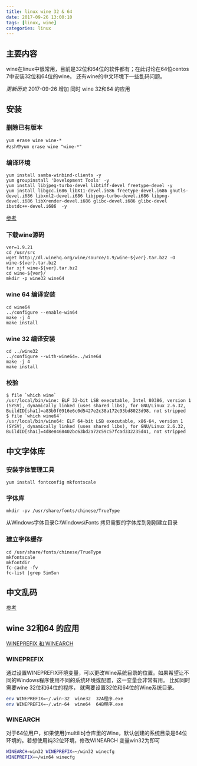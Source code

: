 ```yaml
---
title: linux wine 32 & 64
date: 2017-09-26 13:00:10
tags: [linux, wine]
categories: linux
---
```

## 主要内容
  wine在linux中很常用，目前是32位和64位的软件都有；在此讨论在64位centos 7中安装32位和64位的wine。
还有wine的中文环境下一些乱码问题。

*更新历史*
2017-09-26 增加 同时 wine 32和64 的应用

<!-- more -->

## 安装
### 删除已有版本
    yum erase wine wine-*
    #zsh中yum erase wine "wine-*"

### 编译环境
    yum install samba-winbind-clients -y
    yum groupinstall 'Development Tools' -y
    yum install libjpeg-turbo-devel libtiff-devel freetype-devel -y
    yum install libgcc.i686 libX11-devel.i686 freetype-devel.i686 gnutls-devel.i686 libxml2-devel.i686 libjpeg-turbo-devel.i686 libpng-devel.i686 libXrender-devel.i686 glibc-devel.i686 glibc-devel ibstdc++-devel.i686  -y 
[参考](http://www.cyberciti.biz/tips/compile-32bit-application-using-gcc-64-bit-linux.html)

### 下载wine源码
    ver=1.9.21
    cd /usr/src
    wget http://dl.winehq.org/wine/source/1.9/wine-${ver}.tar.bz2 -O wine-${ver}.tar.bz2
    tar xjf wine-${ver}.tar.bz2
    cd wine-${ver}/
    mkdir -p wine32 wine64
### wine 64 编译安装
    cd wine64
    ../configure --enable-win64
    make -j 4
    make install

### wine 32 编译安装
    cd ../wine32
    ../configure --with-wine64=../wine64
    make -j 4
    make install

### 校验
    $ file `which wine`
    /usr/local/bin/wine: ELF 32-bit LSB executable, Intel 80386, version 1 (SYSV), dynamically linked (uses shared libs), for GNU/Linux 2.6.32, BuildID[sha1]=a83b9f0916e6c0d5427e2c38a172c93bd8023d98, not stripped
    $ file `which wine64`
    /usr/local/bin/wine64: ELF 64-bit LSB executable, x86-64, version 1 (SYSV), dynamically linked (uses shared libs), for GNU/Linux 2.6.32, BuildID[sha1]=4d8e8468402bc63bd2a72c59c57fcad332235d41, not stripped

## 中文字体库
### 安装字体管理工具
    yum install fontconfig mkfontscale
### 字体库
    mkdir -pv /usr/share/fonts/chinese/TrueType
从Windows字体目录C:\Windows\Fonts 拷贝需要的字体库到刚刚建立目录

### 建立字体缓存
    cd /usr/share/fonts/chinese/TrueType
    mkfontscale
    mkfontdir
    fc-cache -fv
    fc-list |grep SimSun
## 中文乱码
[参考](www.oschina.net/question/12_2853)


## wine 32和64 的应用
[WINEPREFIX 和 WINEARCH ](https://wiki.archlinux.org/index.php/Wine_(%E7%AE%80%E4%BD%93%E4%B8%AD%E6%96%87)#WINEPREFIX)

### WINEPREFIX
通过设置WINEPREFIX环境变量，可以更改Wine系统目录的位置。如果希望让不同的Windows程序使用不同的系统环境或配置，这一变量会非常有用。
比如同时需要wine 32位和64位的程序， 就需要设置32位和64位的Wine系统目录。

```sh
env WINEPREFIX=~/.win-32  wine32  32A程序.exe
env WINEPREFIX=~/.win-64  wine64  64B程序.exe
```

### WINEARCH
对于64位用户，如果使用[multilib]仓库里的Wine，默认创建的系统目录是64位环境的。若想使用纯32位环境，修改WINEARCH 变量win32为即可
```sh
WINEARCH=win32 WINEPREFIX=~/win32 winecfg 
WINEPREFIX=~/win64 winecfg
```

 

